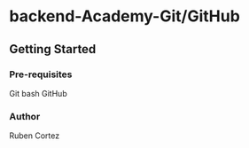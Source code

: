 # backend-Academy-Git/GitHub

## Getting Started

### Pre-requisites
Git bash 
GitHub
### Author
Ruben Cortez
